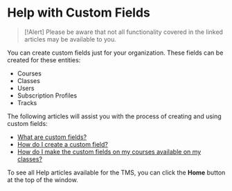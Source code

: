 # Help with Custom Fields

> [!Alert] Please be aware that not all functionality covered in the linked articles may be available to you.

You can create custom fields just for your organization. These fields can be created for these entities:

- Courses
- Classes
- Users
- Subscription Profiles
- Tracks

The following articles will assist you with the process of creating and using custom fields:

- [What are custom fields?](../tms-administrators/miscellaneous/custom-fields.md)
- [How do I create a custom field?](../tms-administrators/miscellaneous/create-custom-fields.md)
- [How do I make the custom fields on my courses available on my classes?](../tms-administrators/course-and-activities/overall/cascade-custom-fields.md)

To see all Help articles available for the TMS, you can click the **Home** button at the top of the window.
